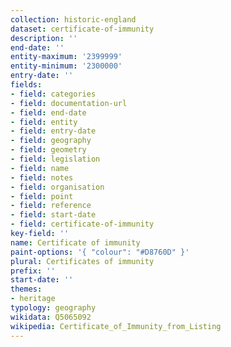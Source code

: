 ```yaml
---
collection: historic-england
dataset: certificate-of-immunity
description: ''
end-date: ''
entity-maximum: '2399999'
entity-minimum: '2300000'
entry-date: ''
fields:
- field: categories
- field: documentation-url
- field: end-date
- field: entity
- field: entry-date
- field: geography
- field: geometry
- field: legislation
- field: name
- field: notes
- field: organisation
- field: point
- field: reference
- field: start-date
- field: certificate-of-immunity
key-field: ''
name: Certificate of immunity
paint-options: '{ "colour": "#D8760D" }'
plural: Certificates of immunity
prefix: ''
start-date: ''
themes:
- heritage
typology: geography
wikidata: Q5065092
wikipedia: Certificate_of_Immunity_from_Listing
---
```

